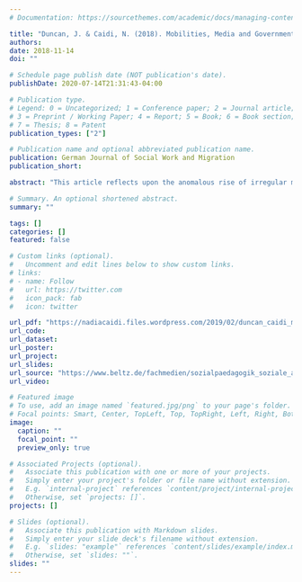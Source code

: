 ```yaml
---
# Documentation: https://sourcethemes.com/academic/docs/managing-content/

title: "Duncan, J. & Caidi, N. (2018). Mobilities, Media and Governmentality: Asylum Seekers in Lacolle, Quebec."
authors:
date: 2018-11-14
doi: ""

# Schedule page publish date (NOT publication's date).
publishDate: 2020-07-14T21:31:43-04:00

# Publication type.
# Legend: 0 = Uncategorized; 1 = Conference paper; 2 = Journal article;
# 3 = Preprint / Working Paper; 4 = Report; 5 = Book; 6 = Book section;
# 7 = Thesis; 8 = Patent
publication_types: ["2"]

# Publication name and optional abbreviated publication name.
publication: German Journal of Social Work and Migration
publication_short:

abstract: "This article reflects upon the anomalous rise of irregular migration into Canada through the small town of Lacolle, Quebec and how the government chose to respond. We ask: How do Canadian governmentalities of mobility express themselves in mass media coverage of irregular migration into Lacolle? Much like its European counterparts, the Canadian government has relied on discourses of humanitarian securitization to justify its policies. Irregular crossings have presented a signficant challenge to the ways in which the Canadian government has traditionally limited and compelled the agency of those subject to its power. To meet these challenges, the government has had to grapple with new governance strategies in a series of entangled infrastructural, policy, and narrative interventions. This article chronicles these recent developments and offers an analytical lens."

# Summary. An optional shortened abstract.
summary: ""

tags: []
categories: []
featured: false

# Custom links (optional).
#   Uncomment and edit lines below to show custom links.
# links:
# - name: Follow
#   url: https://twitter.com
#   icon_pack: fab
#   icon: twitter

url_pdf: "https://nadiacaidi.files.wordpress.com/2019/02/duncan_caidi_migration-und-soziale-arbeit-_2018.pdf"
url_code:
url_dataset:
url_poster:
url_project:
url_slides:
url_source: "https://www.beltz.de/fachmedien/sozialpaedagogik_soziale_arbeit/zeitschriften/migration_und_soziale_arbeit/article/Journal.html?tx_beltz_journal%5Barticle%5D=40536&cHash=89209acd4d0e416fccbc955b3ae7b4a5"
url_video:

# Featured image
# To use, add an image named `featured.jpg/png` to your page's folder.
# Focal points: Smart, Center, TopLeft, Top, TopRight, Left, Right, BottomLeft, Bottom, BottomRight.
image:
  caption: ""
  focal_point: ""
  preview_only: true

# Associated Projects (optional).
#   Associate this publication with one or more of your projects.
#   Simply enter your project's folder or file name without extension.
#   E.g. `internal-project` references `content/project/internal-project/index.md`.
#   Otherwise, set `projects: []`.
projects: []

# Slides (optional).
#   Associate this publication with Markdown slides.
#   Simply enter your slide deck's filename without extension.
#   E.g. `slides: "example"` references `content/slides/example/index.md`.
#   Otherwise, set `slides: ""`.
slides: ""
---
```

